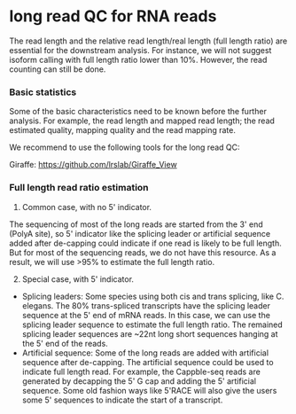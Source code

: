 # long read QC for RNA reads
The read length and the relative read length/real length (full length ratio) are essential for the downstream analysis. 
For instance, we will not suggest isoform calling with full length ratio lower than 10%. However, the read counting can still
be done.

### Basic statistics

Some of the basic characteristics need to be known before the further analysis. For example, the read length and mapped
read length; the read estimated quality, mapping quality and the read mapping rate. 

We recommend to use the following tools for the long read QC:

Giraffe: https://github.com/lrslab/Giraffe_View

### Full length read ratio estimation

1. Common case, with no 5' indicator. 

The sequencing of most of the long reads are started from the 3' end (PolyA site), so 5' indicator like the splicing leader
or artificial sequence added after de-capping could indicate if one read is likely to be full length. But for most of the
sequencing reads, we do not have this resource. As a result, we will use >95% to estimate the full length ratio.

2. Special case, with 5' indicator.
-   Splicing leaders: Some species using both cis and trans splicing, like C. elegans. The 80% trans-spliced transcripts have the splicing leader sequence at the 5' end of 
mRNA reads. In this case, we can use the splicing leader sequence to estimate the full length ratio. The remained splicing 
leader sequences are ~22nt long short sequences hanging at the 5' end of the reads.
-  Artificial sequence: Some of the long reads are added with artificial sequence after de-capping. 
The artificial sequence could be used to indicate full length read. For example, the Cappble-seq reads are generated by 
decapping the 5' G cap and adding the 5' artificial sequence. Some old fashion ways like 5'RACE will also give the users
some 5' sequences to indicate the start of a transcript.



